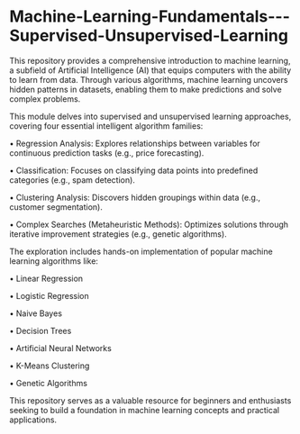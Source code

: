 # Machine-Learning-Fundamentals---Supervised-Unsupervised-Learning
This repository provides a comprehensive introduction to machine learning, a subfield of Artificial Intelligence (AI) that equips computers with the ability to learn from data. Through various algorithms, machine learning uncovers hidden patterns in datasets, enabling them to make predictions and solve complex problems.

This module delves into supervised and unsupervised learning approaches, covering four essential intelligent algorithm families:

•	Regression Analysis: Explores relationships between variables for continuous prediction tasks (e.g., price forecasting).

•	Classification: Focuses on classifying data points into predefined categories (e.g., spam detection).

•	Clustering Analysis: Discovers hidden groupings within data (e.g., customer segmentation).

•	Complex Searches (Metaheuristic Methods): Optimizes solutions through iterative improvement strategies (e.g., genetic algorithms).

The exploration includes hands-on implementation of popular machine learning algorithms like:

•	Linear Regression

•	Logistic Regression

•	Naive Bayes

•	Decision Trees

•	Artificial Neural Networks

•	K-Means Clustering

•	Genetic Algorithms

This repository serves as a valuable resource for beginners and enthusiasts seeking to build a foundation in machine learning concepts and practical applications.

